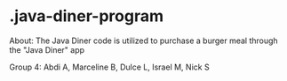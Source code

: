 # .java-diner-program
About: The Java Diner code is utilized to purchase a burger meal through the "Java Diner" app



Group 4: Abdi A, Marceline B, Dulce L, Israel M, Nick S
